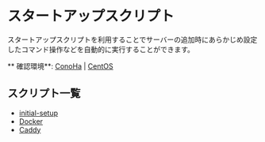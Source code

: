 スタートアップスクリプト
===
スタートアップスクリプトを利用することでサーバーの追加時にあらかじめ設定したコマンド操作などを自動的に実行することができます。

** 確認環境**: [ConoHa](https://www.conoha.jp/referral/?token=hqdr3F1K4j1hlXuMu.5cgGQ4NwcAOsZkXBZX2HWMz0dyOT8kgQo-9VM) | [CentOS](https://www.centos.org)

## スクリプト一覧
- [initial-setup](initial-setup/initial-setup.sh)
- [Docker](docker/docker.sh)
- [Caddy](caddy/caddy.sh)
